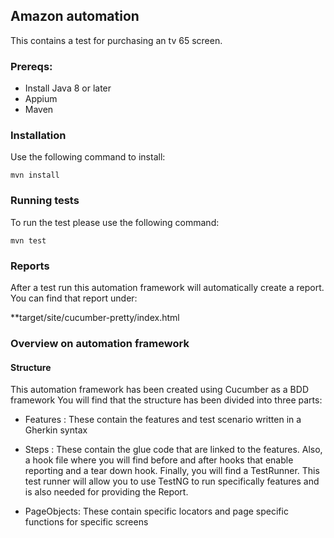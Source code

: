 ## Amazon automation

This contains a test for purchasing an tv 65 screen.

### Prereqs:

- Install Java 8 or later
- Appium 
- Maven

### Installation

Use the following command to install:

```
mvn install
```

### Running tests

To run the test please use the following command:

```
mvn test
```

### Reports
After a test run this automation framework will automatically create a report.
You can find that report under:

**target/site/cucumber-pretty/index.html

### Overview on automation framework

#### Structure
This automation framework has been created using Cucumber as a BDD framework
You will find that the structure has been divided into three parts:

* Features : These contain the features and test scenario written in a Gherkin syntax

* Steps : These contain the glue code that are linked to the features. Also, a hook file where you will find before and after hooks that           enable reporting and a tear down hook. Finally, you will find a TestRunner. This test runner will allow you to use TestNG to             run specifically features and is also needed for providing the Report.

* PageObjects: These contain specific locators and page specific functions for specific screens

